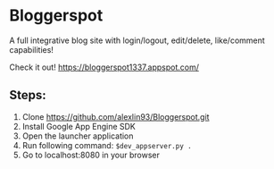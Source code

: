 # Bloggerspot
A full integrative blog site with login/logout, edit/delete, like/comment capabilities!

Check it out! https://bloggerspot1337.appspot.com/

## Steps:
1. Clone https://github.com/alexlin93/Bloggerspot.git
2. Install Google App Engine SDK
3. Open the launcher application
4. Run following command:
<code>$dev_appserver.py .</code>
5. Go to localhost:8080 in your browser